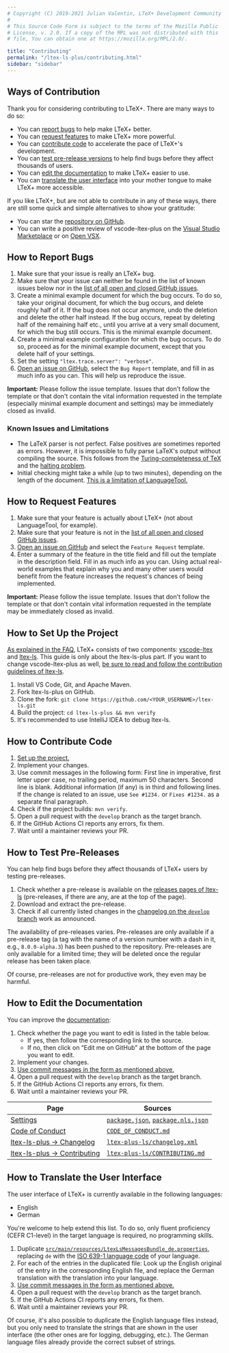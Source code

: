 ```yaml
---
# Copyright (C) 2019-2021 Julian Valentin, LTeX+ Development Community
#
# This Source Code Form is subject to the terms of the Mozilla Public
# License, v. 2.0. If a copy of the MPL was not distributed with this
# file, You can obtain one at https://mozilla.org/MPL/2.0/.

title: "Contributing"
permalink: "/ltex-ls-plus/contributing.html"
sidebar: "sidebar"
---
```


## Ways of Contribution

Thank you for considering contributing to LTeX+. There are many ways to do so:

- You can [report bugs](#how-to-report-bugs) to help make LTeX+ better.
- You can [request features](#how-to-request-features) to make LTeX+ more powerful.
- You can [contribute code](#how-to-contribute-code) to accelerate the pace of LTeX+'s development.
- You can [test pre-release versions](#how-to-test-pre-releases) to help find bugs before they affect thousands of users.
- You can [edit the documentation](#how-to-edit-the-documentation) to make LTeX+ easier to use.
- You can [translate the user interface](#how-to-translate-the-user-interface) into your mother tongue to make LTeX+ more accessible.

If you like LTeX+, but are not able to contribute in any of these ways, there are still some quick and simple alternatives to show your gratitude:

- You can star the [repository on GitHub](https://github.com/ltex-plus/ltex-ls-plus).
- You can write a positive review of vscode-ltex-plus  on the [Visual Studio Marketplace](https://marketplace.visualstudio.com/items?itemName=ltex-plus.vscode-ltex-plus) or on [Open VSX](https://open-vsx.org/extension/valentjn/vscode-ltex-plus).

## How to Report Bugs

1. Make sure that your issue is really an LTeX+ bug.
2. Make sure that your issue can neither be found in the list of known issues below nor in the [list of all open and closed GitHub issues](https://github.com/ltex-plus/ltex-ls-plus/issues?q=is%3Aissue).
3. Create a minimal example document for which the bug occurs. To do so, take your original document, for which the bug occurs, and delete roughly half of it. If the bug does not occur anymore, undo the deletion and delete the other half instead. If the bug occurs, repeat by deleting half of the remaining half etc., until you arrive at a very small document, for which the bug still occurs. This is the minimal example document.
4. Create a minimal example configuration for which the bug occurs. To do so, proceed as for the minimal example document, except that you delete half of your settings.
5. Set the setting `"ltex.trace.server": "verbose"`.
6. [Open an issue on GitHub](https://github.com/ltex-plus/ltex-ls-plus/issues/new/choose), select the `Bug Report` template, and fill in as much info as you can. This will help us reproduce the issue.

**Important:** Please follow the issue template. Issues that don't follow the template or that don't contain the vital information requested in the template (especially minimal example document and settings) may be immediately closed as invalid.

### Known Issues and Limitations

- The LaTeX parser is not perfect. False positives are sometimes reported as errors. However, it is impossible to fully parse LaTeX's output without compiling the source. This follows from the [Turing-completeness of TeX](https://en.wikipedia.org/w/index.php?title=TeX&oldid=979062806#Typesetting_system) and the [halting problem](https://en.wikipedia.org/w/index.php?title=Halting_problem&oldid=979261081).
- Initial checking might take a while (up to two minutes), depending on the length of the document. [This is a limitation of LanguageTool.](https://ltex-plus.github.io/ltex-plus/faq.html#why-does-ltex-have-such-a-high-cpu-load)

## How to Request Features

1. Make sure that your feature is actually about LTeX+ (not about LanguageTool, for example).
2. Make sure that your feature is not in the [list of all open and closed GitHub issues](https://github.com/ltex-plus/ltex-ls-plus/issues?q=is%3Aissue).
3. [Open an issue on GitHub](https://github.com/ltex-plus/ltex-ls-plus/issues/new/choose) and select the `Feature Request` template.
4. Enter a summary of the feature in the title field and fill out the template in the description field. Fill in as much info as you can. Using actual real-world examples that explain why you and many other users would benefit from the feature increases the request's chances of being implemented.

**Important:** Please follow the issue template. Issues that don't follow the template or that don't contain vital information requested in the template may be immediately closed as invalid.

## How to Set Up the Project

[As explained in the FAQ](https://ltex-plus.github.io/ltex-plus/faq.html#whats-the-difference-between-vscode-ltex-plus-ltex-ls-plus-and-languagetool), LTeX+ consists of two components: [vscode-ltex](https://github.com/ltex-plus/vscode-ltex-plus) and [ltex-ls](https://github.com/ltex-plus/ltex-ls-plus). This guide is only about the ltex-ls-plus part. If you want to change vscode-ltex-plus  as well, [be sure to read and follow the contribution guidelines of ltex-ls](https://ltex-plus.github.io/ltex-plus/vscode-ltex-plus/contributing.html).

1. Install VS Code, Git, and Apache Maven.
2. Fork ltex-ls-plus on GitHub.
3. Clone the fork: `git clone https://github.com/<YOUR_USERNAME>/ltex-ls.git`
4. Build the project: `cd ltex-ls-plus && mvn verify`
5. It's recommended to use IntelliJ IDEA to debug ltex-ls.

## How to Contribute Code

1. [Set up the project.](#how-to-set-up-the-project)
2. Implement your changes.
3. Use commit messages in the following form: First line in imperative, first letter upper case, no trailing period, maximum 50 characters. Second line is blank. Additional information (if any) is in third and following lines. If the change is related to an issue, use `See #1234.` or `Fixes #1234.` as a separate final paragraph.
4. Check if the project builds: `mvn verify`.
5. Open a pull request with the `develop` branch as the target branch.
6. If the GitHub Actions CI reports any errors, fix them.
7. Wait until a maintainer reviews your PR.

## How to Test Pre-Releases

You can help find bugs before they affect thousands of LTeX+ users by testing pre-releases.

1. Check whether a pre-release is available on the [releases pages of ltex-ls](https://github.com/ltex-plus/ltex-ls-plus/releases) (pre-releases, if there are any, are at the top of the page).
2. Download and extract the pre-release.
3. Check if all currently listed changes in the [changelog on the `develop` branch](https://github.com/ltex-plus/ltex-ls-plus/blob/develop/changelog.xml) work as announced.

The availability of pre-releases varies. Pre-releases are only available if a pre-release tag (a tag with the name of a version number with a dash in it, e.g., `8.0.0-alpha.3`) has been pushed to the repository. Pre-releases are only available for a limited time; they will be deleted once the regular release has been taken place.

Of course, pre-releases are not for productive work, they even may be harmful.

## How to Edit the Documentation

You can improve the [documentation](https://ltex-plus.github.io/ltex):

1. Check whether the page you want to edit is listed in the table below.
   - If yes, then follow the corresponding link to the source.
   - If no, then click on “Edit me on GitHub” at the bottom of the page you want to edit.
2. Implement your changes.
3. [Use commit messages in the form as mentioned above.](#how-to-contribute-code)
4. Open a pull request with the `develop` branch as the target branch.
5. If the GitHub Actions CI reports any errors, fix them.
6. Wait until a maintainer reviews your PR.

| Page | Sources |
| ---- | ------- |
| [Settings](https://ltex-plus.github.io/ltex-plus/settings.html) | [`package.json`](https://github.com/ltex-plus/vscode-ltex-plus/blob/develop/package.json), [`package.nls.json`](https://github.com/ltex-plus/vscode-ltex-plus/blob/develop/package.nls.json) |
| [Code of Conduct](https://ltex-plus.github.io/ltex-plus/code-of-conduct.html) | [`CODE_OF_CONDUCT.md`](https://github.com/ltex-plus/vscode-ltex-plus/blob/develop/CODE_OF_CONDUCT.md) |
| [ltex-ls-plus → Changelog](https://ltex-plus.github.io/ltex-plus/ltex-ls-plus/changelog.html) | [`ltex-plus-ls/changelog.xml`](https://github.com/ltex-plus/ltex-ls-plus/blob/develop/changelog.xml) |
| [ltex-ls-plus → Contributing](https://ltex-plus.github.io/ltex-plus/ltex-ls-plus/contributing.html) | [`ltex-plus-ls/CONTRIBUTING.md`](https://github.com/ltex-plus/ltex-ls-plus/blob/develop/CONTRIBUTING.md) |

## How to Translate the User Interface

The user interface of LTeX+ is currently available in the following languages:

- English
- German

You're welcome to help extend this list. To do so, only fluent proficiency (CEFR C1-level) in the target language is required, no programming skills.

1. Duplicate [`src/main/resources/LtexLsMessagesBundle_de.properties`](https://github.com/ltex-plus/ltex-ls-plus/blob/develop/src/main/resources/LtexLsMessagesBundle_de.properties), replacing `de` with the [ISO 639-1 language code](https://en.wikipedia.org/wiki/List_of_ISO_639-1_codes) of your language.
2. For each of the entries in the duplicated file: Look up the English original of the entry in the corresponding English file, and replace the German translation with the translation into your language.
3. [Use commit messages in the form as mentioned above.](#how-to-contribute-code)
4. Open a pull request with the `develop` branch as the target branch.
5. If the GitHub Actions CI reports any errors, fix them.
6. Wait until a maintainer reviews your PR.

Of course, it's also possible to duplicate the English language files instead, but you only need to translate the strings that are shown in the user interface (the other ones are for logging, debugging, etc.). The German language files already provide the correct subset of strings.
